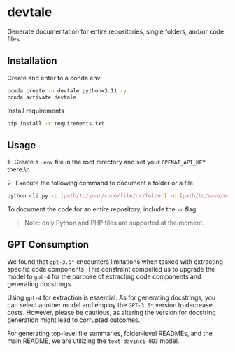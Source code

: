 # devtale

Generate documentation for entire repositories, single folders, and/or code files.

## Installation

Create and enter to a conda env:

```bash
conda create -n devtale python=3.11 -y
conda activate devtale
```

Install requirements

```bash
pip install -r requirements.txt
```

## Usage

1- Create a `.env` file in the root directory and set your `OPENAI_API_KEY` there.\n

2- Execute the following command to document a folder or a file:

```bash
python cli.py -p [path/to/your/code/file/or/folder] -o [path/to/save/output/docs]
```

To document the code for an entire repository, include the `-r` flag.

> Note: only Python and PHP files are supported at the moment.

## GPT Consumption

We found that `gpt-3.5*` encounters limitations when tasked with extracting specific code components. This constraint compelled us to upgrade the model to `gpt-4` for the purpose of extracting code components and generating docstrings.

Using `gpt-4` for extraction is essential. As for generating docstrings, you can select another model and employ the `GPT-3.5*` version to decrease costs. However, please be cautious, as altering the version for docstring generation might lead to corrupted outcomes.

For generating top-level file summaries, folder-level READMEs, and the main README, we are utilizing the `text-davinci-003` model.
